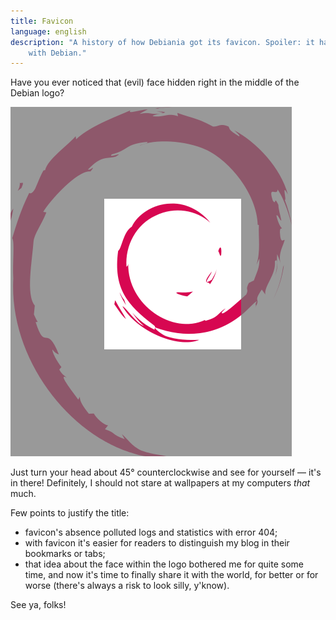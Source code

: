 ```yaml
---
title: Favicon
language: english
description: "A history of how Debiania got its favicon. Spoiler: it has to do
    with Debian."
---
```


Have you ever noticed that (evil) face hidden right in the middle of the Debian
logo?

<div class="center">
<img src="/images/evil-face-within-debian-logo.png"
    width="450" height="559"
    alt="Evil face within Debian logo"
    class="bleed" />
</div>

Just turn your head about 45° counterclockwise and see for yourself — it's in
there! Definitely, I should not stare at wallpapers at my computers *that* much.

Few points to justify the title:

* favicon's absence polluted logs and statistics with error 404;
* with favicon it's easier for readers to distinguish my blog in their
  bookmarks or tabs;
* that idea about the face within the logo bothered me for quite some time, and
  now it's time to finally share it with the world, for better or for worse
  (there's always a risk to look silly, y'know).

See ya, folks!
